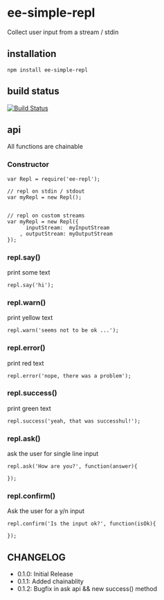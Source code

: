 # ee-simple-repl

Collect user input from a stream / stdin

## installation

	npm install ee-simple-repl

## build status

[![Build Status](https://travis-ci.org/eventEmitter/ee-simple-repl.png?branch=master)](https://travis-ci.org/eventEmitter/ee-simple-repl)


## api

All functions are chainable

### Constructor

	var Repl = require('ee-repl');

	// repl on stdin / stdout
	var myRepl = new Repl();


	// repl on custom streams
	var myRepl = new Repl({
		  inputStream: 	myInputStream
		, outputStream: myOutputStream
	});



### repl.say()

print some text

	repl.say('hi');



### repl.warn()

print yellow text

	repl.warn('seems not to be ok ...');



### repl.error()

print red text

	repl.error('nope, there was a problem');



### repl.success()

print green text

	repl.success('yeah, that was successhul!');



### repl.ask()

ask the user for single line input

	repl.ask('How are you?', function(answer){

	});



### repl.confirm()

Ask the user for a y/n input

	repl.confirm('Is the input ok?', function(isOk){

	});


## CHANGELOG

- 0.1.0: Initial Release
- 0.1.1: Added chainablity
- 0.1.2: Bugfix in ask api && new success() method